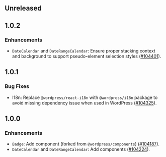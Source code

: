 ## Unreleased

## 1.0.2

### Enhancements

- `DateCalendar` and `DateRangeCalendar`: Ensure proper stacking context and background to support pseudo-element selection styles ([#104401](https://github.com/Automattic/wp-calypso/pull/104401)).

## 1.0.1

### Bug Fixes

- I18n: Replace `@wordpress/react-i18n` with `@wordpress/i18n` package to avoid missing dependency issue when used in WordPress ([#104325](https://github.com/Automattic/wp-calypso/pull/104325)).

## 1.0.0

### Enhancements

- `Badge`: Add component (forked from `@wordpress/components`) ([#104187](https://github.com/Automattic/wp-calypso/pull/104187)).
- `DateCalendar` and `DateRangeCalendar`: Add components ([#104224](https://github.com/Automattic/wp-calypso/pull/104224)).
